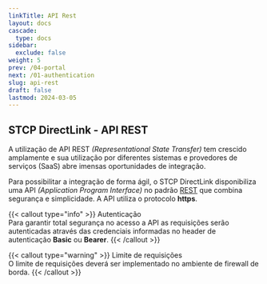 ```yaml
---
linkTitle: API Rest
layout: docs
cascade:
  type: docs
sidebar:
  exclude: false
weight: 5
prev: /04-portal
next: /01-authentication
slug: api-rest
draft: false
lastmod: 2024-03-05
---
```


## STCP DirectLink - API REST

A utilização de API REST *(Representational State Transfer)* tem crescido amplamente e sua utilização por diferentes sistemas e provedores de serviços (SaaS) abre imensas oportunidades de integração.

Para possibilitar a integração de forma ágil, o STCP DirectLink disponibiliza uma API *(Application Program Interface)* no padrão [REST](https://developer.mozilla.org/pt-BR/docs/Glossary/REST) que combina segurança e simplicidade. A API utiliza o protocolo **https**.

{{< callout type="info" >}}
 Autenticação
 <br> Para garantir total segurança no acesso a API as requisições serão autenticadas através das credenciais informadas no header de autenticação **Basic** ou **Bearer**.
{{< /callout >}}

{{< callout type="warning" >}}
Limite de requisições
<br> O limite de requisições deverá ser implementado no ambiente de firewall de borda.
{{< /callout >}}






